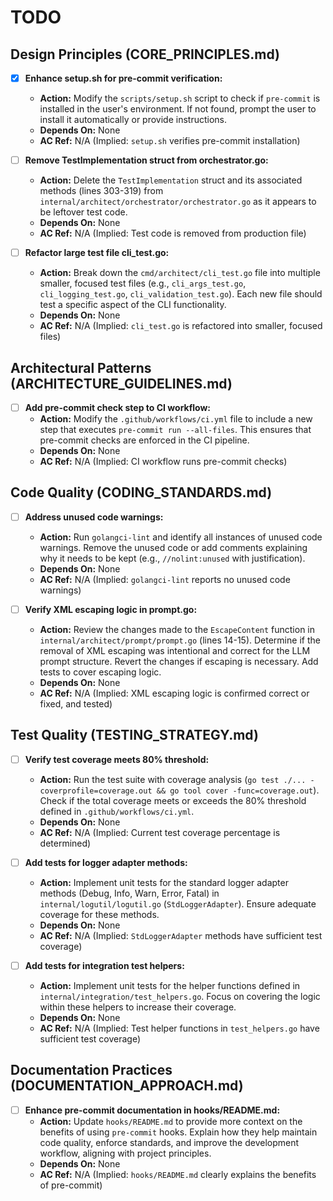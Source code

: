 # TODO

## Design Principles (CORE_PRINCIPLES.md)
- [x] **Enhance setup.sh for pre-commit verification:**
  - **Action:** Modify the `scripts/setup.sh` script to check if `pre-commit` is installed in the user's environment. If not found, prompt the user to install it automatically or provide instructions.
  - **Depends On:** None
  - **AC Ref:** N/A (Implied: `setup.sh` verifies pre-commit installation)

- [ ] **Remove TestImplementation struct from orchestrator.go:**
  - **Action:** Delete the `TestImplementation` struct and its associated methods (lines 303-319) from `internal/architect/orchestrator/orchestrator.go` as it appears to be leftover test code.
  - **Depends On:** None
  - **AC Ref:** N/A (Implied: Test code is removed from production file)

- [ ] **Refactor large test file cli_test.go:**
  - **Action:** Break down the `cmd/architect/cli_test.go` file into multiple smaller, focused test files (e.g., `cli_args_test.go`, `cli_logging_test.go`, `cli_validation_test.go`). Each new file should test a specific aspect of the CLI functionality.
  - **Depends On:** None
  - **AC Ref:** N/A (Implied: `cli_test.go` is refactored into smaller, focused files)

## Architectural Patterns (ARCHITECTURE_GUIDELINES.md)
- [ ] **Add pre-commit check step to CI workflow:**
  - **Action:** Modify the `.github/workflows/ci.yml` file to include a new step that executes `pre-commit run --all-files`. This ensures that pre-commit checks are enforced in the CI pipeline.
  - **Depends On:** None
  - **AC Ref:** N/A (Implied: CI workflow runs pre-commit checks)

## Code Quality (CODING_STANDARDS.md)
- [ ] **Address unused code warnings:**
  - **Action:** Run `golangci-lint` and identify all instances of unused code warnings. Remove the unused code or add comments explaining why it needs to be kept (e.g., `//nolint:unused` with justification).
  - **Depends On:** None
  - **AC Ref:** N/A (Implied: `golangci-lint` reports no unused code warnings)

- [ ] **Verify XML escaping logic in prompt.go:**
  - **Action:** Review the changes made to the `EscapeContent` function in `internal/architect/prompt/prompt.go` (lines 14-15). Determine if the removal of XML escaping was intentional and correct for the LLM prompt structure. Revert the changes if escaping is necessary. Add tests to cover escaping logic.
  - **Depends On:** None
  - **AC Ref:** N/A (Implied: XML escaping logic is confirmed correct or fixed, and tested)

## Test Quality (TESTING_STRATEGY.md)
- [ ] **Verify test coverage meets 80% threshold:**
  - **Action:** Run the test suite with coverage analysis (`go test ./... -coverprofile=coverage.out && go tool cover -func=coverage.out`). Check if the total coverage meets or exceeds the 80% threshold defined in `.github/workflows/ci.yml`.
  - **Depends On:** None
  - **AC Ref:** N/A (Implied: Current test coverage percentage is determined)

- [ ] **Add tests for logger adapter methods:**
  - **Action:** Implement unit tests for the standard logger adapter methods (Debug, Info, Warn, Error, Fatal) in `internal/logutil/logutil.go` (`StdLoggerAdapter`). Ensure adequate coverage for these methods.
  - **Depends On:** None
  - **AC Ref:** N/A (Implied: `StdLoggerAdapter` methods have sufficient test coverage)

- [ ] **Add tests for integration test helpers:**
  - **Action:** Implement unit tests for the helper functions defined in `internal/integration/test_helpers.go`. Focus on covering the logic within these helpers to increase their coverage.
  - **Depends On:** None
  - **AC Ref:** N/A (Implied: Test helper functions in `test_helpers.go` have sufficient test coverage)

## Documentation Practices (DOCUMENTATION_APPROACH.md)
- [ ] **Enhance pre-commit documentation in hooks/README.md:**
  - **Action:** Update `hooks/README.md` to provide more context on the benefits of using `pre-commit` hooks. Explain how they help maintain code quality, enforce standards, and improve the development workflow, aligning with project principles.
  - **Depends On:** None
  - **AC Ref:** N/A (Implied: `hooks/README.md` clearly explains the benefits of pre-commit)
